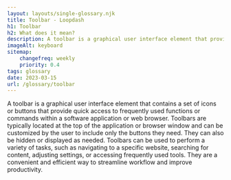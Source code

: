```yaml
--- 
layout: layouts/single-glossary.njk
title: Toolbar - Loopdash
h1: Toolbar
h2: What does it mean?
description: A toolbar is a graphical user interface element that provides quick access to frequently used features and functions within the WordPress content management system.
imageAlt: keyboard
sitemap:
	changefreq: weekly
	priority: 0.4
tags: glossary
date: 2023-03-15
url: /glossary/toolbar
---
```


A toolbar is a graphical user interface element that contains a set of icons or buttons that provide quick access to frequently used functions or commands within a software application or web browser. Toolbars are typically located at the top of the application or browser window and can be customized by the user to include only the buttons they need. They can also be hidden or displayed as needed. Toolbars can be used to perform a variety of tasks, such as navigating to a specific website, searching for content, adjusting settings, or accessing frequently used tools. They are a convenient and efficient way to streamline workflow and improve productivity.
